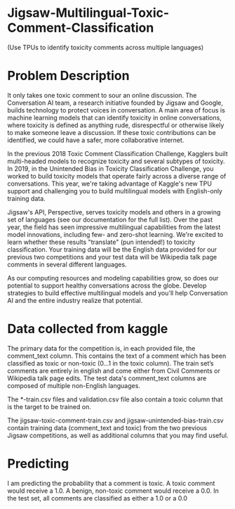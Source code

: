 # Jigsaw-Multilingual-Toxic-Comment-Classification
(Use TPUs to identify toxicity comments across multiple languages)

# Problem Description
It only takes one toxic comment to sour an online discussion. The Conversation AI team, a research initiative founded by Jigsaw and Google, builds technology
to protect voices in conversation. A main area of focus is machine learning models that can identify toxicity in online conversations, where toxicity is defined 
as anything rude, disrespectful or otherwise likely to make someone leave a discussion. If these toxic contributions can be identified, we could have a safer, 
more collaborative internet.

In the previous 2018 Toxic Comment Classification Challenge, Kagglers built multi-headed models to recognize toxicity and several subtypes of toxicity.
In 2019, in the Unintended Bias in Toxicity Classification Challenge, you worked to build toxicity models that operate fairly across a diverse range of 
conversations. This year, we're taking advantage of Kaggle's new TPU support and challenging you to build multilingual models with English-only training data.

Jigsaw's API, Perspective, serves toxicity models and others in a growing set of languages (see our documentation for the full list). Over the past year,
the field has seen impressive multilingual capabilities from the latest model innovations, including few- and zero-shot learning. We're excited to learn
whether these results "translate" (pun intended!) to toxicity classification. Your training data will be the English data provided for our previous two 
competitions and your test data will be Wikipedia talk page comments in several different languages.

As our computing resources and modeling capabilities grow, so does our potential to support healthy conversations across the globe. Develop strategies to
build effective multilingual models and you'll help Conversation AI and the entire industry realize that potential.

# Data collected from kaggle
The primary data for the competition is, in each provided file, the comment_text column. This contains the text of a comment which has been classified as toxic 
or non-toxic (0...1 in the toxic column). The train set’s comments are entirely in english and come either from Civil Comments or Wikipedia talk page edits.
The test data's comment_text columns are composed of multiple non-English languages.

The *-train.csv files and validation.csv file also contain a toxic column that is the target to be trained on.

The jigsaw-toxic-comment-train.csv and jigsaw-unintended-bias-train.csv contain training data (comment_text and toxic) from the two previous Jigsaw competitions, 
as well as additional columns that you may find useful.

# Predicting
I am predicting the probability that a comment is toxic. A toxic comment would receive a 1.0. A benign, non-toxic comment would receive a 0.0. In the test set, 
all comments are classified as either a 1.0 or a 0.0
